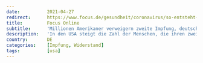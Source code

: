 ```yaml
---
date:          2021-04-27
redirect:      https://www.focus.de/gesundheit/coronavirus/so-entsteht-kein-schutz-corona-pandemie-millionen-amerikaner-verzichten-auf-die-zweite-impfung_id_13237164.html
title:         Focus Online
subtitle:      'Millionen Amerikaner verweigern zweite Impfung, deutscher Forscher: So entsteht kein Schutz'
description:   'In den USA steigt die Zahl der Menschen, die ihren zweiten Impftermin nicht wahrnehmen. Gibt es dieses Phänomen auch in Deutschland? Und ist damit der Kampf gegen die Pandemie in Gefahr? Ein deutscher Wissenschaftler sagt ja und erklärt, warum das der Fall ist.'
country:       DE
categories:    [Impfung, Widerstand]
tags:          [usa]
---
```

